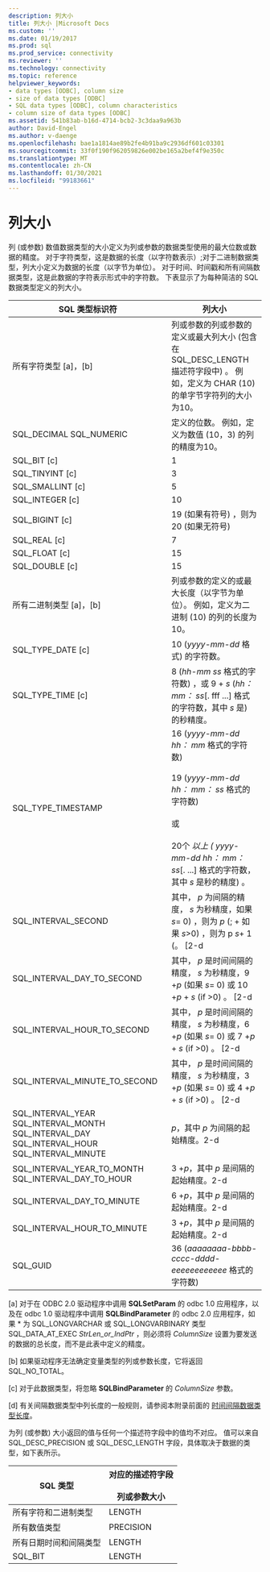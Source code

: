```yaml
---
description: 列大小
title: 列大小 |Microsoft Docs
ms.custom: ''
ms.date: 01/19/2017
ms.prod: sql
ms.prod_service: connectivity
ms.reviewer: ''
ms.technology: connectivity
ms.topic: reference
helpviewer_keywords:
- data types [ODBC], column size
- size of data types [ODBC]
- SQL data types [ODBC], column characteristics
- column size of data types [ODBC]
ms.assetid: 541b83ab-b16d-4714-bcb2-3c3daa9a963b
author: David-Engel
ms.author: v-daenge
ms.openlocfilehash: bae1a1814ae89b2fe4b91ba9c2936df601c03301
ms.sourcegitcommit: 33f0f190f962059826e002be165a2bef4f9e350c
ms.translationtype: MT
ms.contentlocale: zh-CN
ms.lasthandoff: 01/30/2021
ms.locfileid: "99183661"
---
```

# <a name="column-size"></a>列大小
列 (或参数) 数值数据类型的大小定义为列或参数的数据类型使用的最大位数或数据的精度。 对于字符类型，这是数据的长度（以字符数表示）;对于二进制数据类型，列大小定义为数据的长度（以字节为单位）。 对于时间、时间戳和所有间隔数据类型，这是此数据的字符表示形式中的字符数。 下表显示了为每种简洁的 SQL 数据类型定义的列大小。  
  
|SQL 类型标识符|列大小|  
|-------------------------|-----------------|  
|所有字符类型 [a]，[b]|列或参数的列或参数的定义或最大列大小 (包含在 SQL_DESC_LENGTH 描述符字段中) 。 例如，定义为 CHAR (10) 的单字节字符列的大小为10。|  
|SQL_DECIMAL SQL_NUMERIC|定义的位数。 例如，定义为数值 (10，3) 的列的精度为10。|  
|SQL_BIT [c]|1|  
|SQL_TINYINT [c]|3|  
|SQL_SMALLINT [c]|5|  
|SQL_INTEGER [c]|10|  
|SQL_BIGINT [c]|19 (如果有符号) ，则为 20 (如果无符号) |  
|SQL_REAL [c]|7|  
|SQL_FLOAT [c]|15|  
|SQL_DOUBLE [c]|15|  
|所有二进制类型 [a]，[b]|列或参数的定义的或最大长度（以字节为单位）。 例如，定义为二进制 (10) 的列的长度为10。|  
|SQL_TYPE_DATE [c]|10 (*yyyy-mm-dd* 格式) 的字符数。|  
|SQL_TYPE_TIME [c]|8 (*hh-mm ss* 格式的字符数) ，或 9 + *s* (*hh： mm： ss*[. fff ...] 格式的字符数，其中 *s* 是) 的秒精度。|  
|SQL_TYPE_TIMESTAMP|16 (*yyyy-mm-dd hh： mm* 格式的字符数) <br /><br /> 19 (*yyyy-mm-dd* *hh： mm： ss* 格式的字符数) <br /><br /> 或<br /><br /> 20个 *以上 (* *yyyy-mm-dd hh： mm： ss*[. ...] 格式的字符数，其中 *s* 是秒的精度) 。|  
|SQL_INTERVAL_SECOND|其中， *p* 为间隔的精度， *s* 为秒精度，如果 *s*= 0) ，则为 *p* (;  + 如果 *s*>0) ，则为 p *s*+ 1 (。 [2-d|  
|SQL_INTERVAL_DAY_TO_SECOND|其中， *p* 是时间间隔的精度， *s* 为秒精度，9 +*p* (如果 *s*= 0) 或 10 +*p* + *s* (if >0) 。 [2-d|  
|SQL_INTERVAL_HOUR_TO_SECOND|其中， *p* 是时间间隔的精度， *s* 为秒精度，6 +*p* (如果 *s*= 0) 或 7 +*p* + *s* (if >0) 。 [2-d|  
|SQL_INTERVAL_MINUTE_TO_SECOND|其中， *p* 是时间间隔的精度， *s* 为秒精度，3 +*p* (如果 *s*= 0) 或 4 +*p* + *s* (if >0) 。 [2-d|  
|SQL_INTERVAL_YEAR SQL_INTERVAL_MONTH SQL_INTERVAL_DAY SQL_INTERVAL_HOUR SQL_INTERVAL_MINUTE|*p*，其中 *p* 为间隔的起始精度。2-d|  
|SQL_INTERVAL_YEAR_TO_MONTH SQL_INTERVAL_DAY_TO_HOUR|3 +*p*，其中 *p* 是间隔的起始精度。2-d|  
|SQL_INTERVAL_DAY_TO_MINUTE|6 +*p*，其中 *p* 是间隔的起始精度。2-d|  
|SQL_INTERVAL_HOUR_TO_MINUTE|3 +*p*，其中 *p* 是间隔的起始精度。2-d|  
|SQL_GUID|36 (*aaaaaaaa-bbbb-cccc-dddd-eeeeeeeeeeee* 格式的字符数) |  
  
 [a] 对于在 ODBC 2.0 驱动程序中调用 **SQLSetParam** 的 odbc 1.0 应用程序，以及在 odbc 1.0 驱动程序中调用 **SQLBindParameter** 的 odbc 2.0 应用程序，如果 \* 为 SQL_LONGVARCHAR 或 SQL_LONGVARBINARY 类型 SQL_DATA_AT_EXEC *StrLen_or_IndPtr* ，则必须将 *ColumnSize* 设置为要发送的数据的总长度，而不是此表中定义的精度。  
  
 [b] 如果驱动程序无法确定变量类型的列或参数长度，它将返回 SQL_NO_TOTAL。  
  
 [c] 对于此数据类型，将忽略 **SQLBindParameter** 的 *ColumnSize* 参数。  
  
 [d] 有关间隔数据类型中列长度的一般规则，请参阅本附录前面的 [时间间隔数据类型长度](../../../odbc/reference/appendixes/interval-data-type-length.md)。  
  
 为列 (或参数) 大小返回的值与任何一个描述符字段中的值均不对应。 值可以来自 SQL_DESC_PRECISION 或 SQL_DESC_LENGTH 字段，具体取决于数据的类型，如下表所示。  
  
|SQL 类型|对应的描述符字段<br /><br /> 列或参数大小|  
|--------------|--------------------------------------------------------------------|  
|所有字符和二进制类型|LENGTH|  
|所有数值类型|PRECISION|  
|所有日期时间和间隔类型|LENGTH|  
|SQL_BIT|LENGTH|
